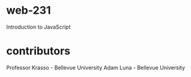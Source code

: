 # web-231
Introduction to JavaScript

# contributors
Professor Krasso - Bellevue University
Adam Luna - Bellevue University
